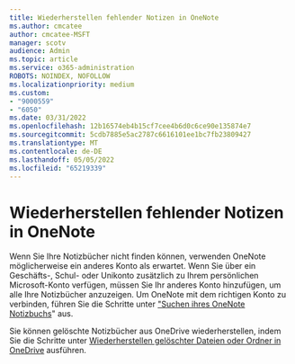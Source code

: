 ```yaml
---
title: Wiederherstellen fehlender Notizen in OneNote
ms.author: cmcatee
author: cmcatee-MSFT
manager: scotv
audience: Admin
ms.topic: article
ms.service: o365-administration
ROBOTS: NOINDEX, NOFOLLOW
ms.localizationpriority: medium
ms.custom:
- "9000559"
- "6050"
ms.date: 03/31/2022
ms.openlocfilehash: 12b16574eb4b15cf7cee4b6d0c6ce90e135874e7
ms.sourcegitcommit: 5cdb7885e5ac2787c6616101ee1bc7fb23809427
ms.translationtype: MT
ms.contentlocale: de-DE
ms.lasthandoff: 05/05/2022
ms.locfileid: "65219339"
---
```

# <a name="recover-missing-notes-in-onenote"></a>Wiederherstellen fehlender Notizen in OneNote

Wenn Sie Ihre Notizbücher nicht finden können, verwenden OneNote möglicherweise ein anderes Konto als erwartet. Wenn Sie über ein Geschäfts-, Schul- oder Unikonto zusätzlich zu Ihrem persönlichen Microsoft-Konto verfügen, müssen Sie Ihr anderes Konto hinzufügen, um alle Ihre Notizbücher anzuzeigen. Um OneNote mit dem richtigen Konto zu verbinden, führen Sie die Schritte unter ["Suchen ihres OneNote Notizbuchs](https://support.microsoft.com/office/find-my-lost-notes-32cb2bd7-afe7-44d2-a711-398a88421287)" aus.

Sie können gelöschte Notizbücher aus OneDrive wiederherstellen, indem Sie die Schritte unter [Wiederherstellen gelöschter Dateien oder Ordner in OneDrive](https://support.microsoft.com/office/restore-deleted-files-or-folders-in-onedrive-949ada80-0026-4db3-a953-c99083e6a84f) ausführen.
